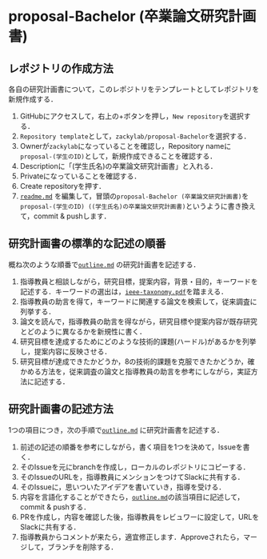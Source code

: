 # proposal-Bachelor (卒業論文研究計画書)

## レポジトリの作成方法

各自の研究計画書について，このレポジトリをテンプレートとしてレポジトリを新規作成する．

1. GitHubにアクセスして，右上の+ボタンを押し，`New repository`を選択する．
2. `Repository template`として，`zackylab/proposal-Bachelor`を選択する．
3. Ownerが`zackylab`になっていることを確認し，Repository nameに`proposal-(学生のID)`として，新規作成できることを確認する．
4. Descriptionに「(学生氏名)の卒業論文研究計画書」と入れる．
5. Privateになっていることを確認する．
6. Create repositoryを押す．
7. [`readme.md`](readme.md) を編集して，冒頭の`proposal-Bachelor (卒業論文研究計画書)`を`proposal-(学生のID) ((学生氏名)の卒業論文研究計画書)`というように書き換えて，commit & pushします．

## 研究計画書の標準的な記述の順番

概ね次のような順番で[`outline.md`](outline.md) の研究計画書を記述する．

1. 指導教員と相談しながら，研究目標，提案内容，背景・目的，キーワードを記述する．キーワードの選出は，[`ieee-taxonomy.pdf`](references/ieee-taxonomy.pdf)を踏まえる．
2. 指導教員の助言を得て，キーワードに関連する論文を検索して，従来調査に列挙する．
3. 論文を読んで，指導教員の助言を得ながら，研究目標や提案内容が既存研究とどのように異なるかを新規性に書く．
4. 研究目標を達成するためにどのような技術的課題(ハードル)があるかを列挙し，提案内容に反映させる．
5. 研究目標が達成できたかどうか，8の技術的課題を克服できたかどうか，確かめる方法を，従来調査の論文と指導教員の助言を参考にしながら，実証方法に記述する．

## 研究計画書の記述方法

1つの項目につき，次の手順で[`outline.md`](outline.md) に研究計画書を記述する．

1. 前述の記述の順番を参考にしながら，書く項目を1つを決めて，Issueを書く．
2. そのIssueを元にbranchを作成し，ローカルのレポジトリにコピーする．
3. そのIssueのURLを，指導教員にメンションをつけてSlackに共有する．
4. そのIssueに，思いついたアイデアを書いていき，指導を受ける．
5. 内容を言語化することができたら，[`outline.md`](outline.md)の該当項目に記述して，commit & pushする．
6. PRを作成し，内容を確認した後，指導教員をレビュワーに設定して，URLをSlackに共有する．
7. 指導教員からコメントが来たら，適宜修正します．Approveされたら，マージして，ブランチを削除する．

